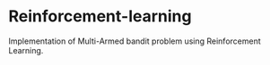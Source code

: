 # Reinforcement-learning
Implementation of Multi-Armed bandit problem using Reinforcement Learning.

